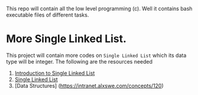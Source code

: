 This repo will contain all the low level programming (c). Well it contains bash executable files of different tasks.

# More Single Linked List.
This project will contain more codes on ```Single Linked List``` which its data type will be integer. 
The following are the resources needed
1. [Introduction to Single Linked List](https://www.youtube.com/watch?v=R9PTBwOzceo)
2. [Single Linked List](https://www.youtube.com/results?search_query=linked+lists)
3. [Data Structures] (https://intranet.alxswe.com/concepts/120)
